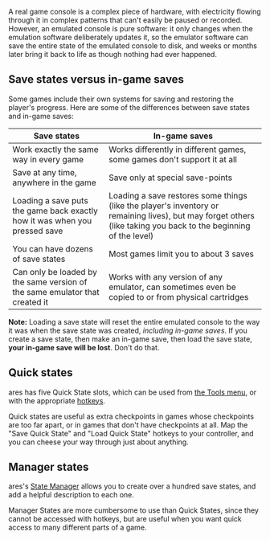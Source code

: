 A real game console
is a complex piece of hardware,
with electricity flowing through it
in complex patterns that can't easily
be paused or recorded.
However,
an emulated console is pure software:
it only changes when the emulation software
deliberately updates it,
so the emulator software can save
the entire state of the emulated console
to disk,
and weeks or months later
bring it back to life
as though nothing had ever happened.

Save states versus in-game saves
--------------------------------

Some games include their own systems
for saving and restoring the player's progress.
Here are some of the differences
between save states and in-game saves:

<table>
<thead>
<tr>
<th>Save states</th>
<th>In-game saves</th>
</tr>
</thead>
<tbody>
<tr>
	<td>
	Work exactly the same way
	in every game
	</td>
	<td>
	Works differently in different games,
	some games don't support it at all
	</td>
</tr>
<tr>
	<td>
	Save at any time,
	anywhere in the game
	</td>
	<td>
	Save only at special save-points
	</td>
</tr>
<tr>
	<td>
	Loading a save
	puts the game back exactly how it was
	when you pressed save
	</td>
	<td>
	Loading a save
	restores some things
	(like the player's inventory
	or remaining lives),
	but may
	forget others
	(like taking you back to the beginning of the level)
	</td>
</tr>
<tr>
	<td>
	You can have dozens of save states
	</td>
	<td>
	Most games limit you to about 3 saves
	</td>
</tr>
<tr>
	<td>
	Can only be loaded
	by the same version of the same emulator
	that created it
	</td>
	<td>
	Works with any version of any emulator,
	can sometimes even be copied to or from physical cartridges
	</td>
</tr>
</tbody>
</table>

**Note:**
Loading a save state
will reset the entire emulated console
to the way it was when the save state was created,
*including in-game saves*.
If you create a save state,
then make an in-game save,
then load the save state,
**your in-game save will be lost**.
Don't do that.

Quick states
------------

ares has five Quick State slots,
which can be used from
[the Tools menu](../interface/ares.md#the-tools-menu),
or with the appropriate
[hotkeys](../interface/ares-settings.md#hotkeys).

Quick states are useful
as extra checkpoints
in games whose checkpoints are too far apart,
or in games that don't have checkpoints at all.
Map the "Save Quick State" and "Load Quick State" hotkeys
to your controller,
and you can cheese your way through just about anything.

Manager states
--------------

ares's
[State Manager](../interface/ares-tools.md#state-manager)
allows you to create over a hundred save states,
and add a helpful description to each one.

Manager States are more cumbersome to use than Quick States,
since they cannot be accessed with hotkeys,
but are useful when you want quick access
to many different parts of a game.
